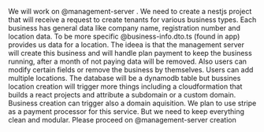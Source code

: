 We will work on @management-server . We need to create a nestjs project that will receive a request to create tenants for various business types. Each business has general data like company name, registration number and location data. To be more specific @business-info.dto.ts (found in app) provides us data for a location. The ideea is that the management server will create this business and will handle plan payment to keep the business running, after a month of not paying data will be removed. Also users can modify certain fields or remove the business by themselves. Users can add multiple locations. The database will be a dynamodb table but bussines location creation will trigger more things including a cloudformation that builds a react projects and attribute a subdomain or a custom domain. Business creation can trigger also a domain aquisition. We plan to use stripe as a payment processor for this service. But we need to keep everything clean and modular. Please proceed on @management-server creation